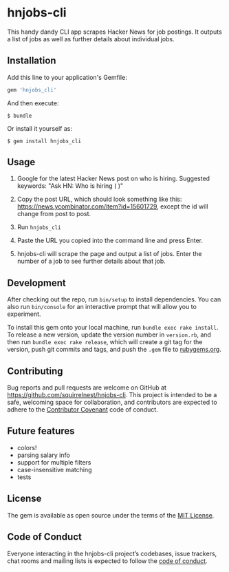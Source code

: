 # hnjobs-cli

This handy dandy CLI app scrapes Hacker News for job postings. It outputs a list of jobs as well as further details about individual jobs.

## Installation

Add this line to your application's Gemfile:

```ruby
gem 'hnjobs_cli'
```

And then execute:

    $ bundle

Or install it yourself as:

    $ gem install hnjobs_cli

## Usage

1) Google for the latest Hacker News post on who is hiring. Suggested keywords: "Ask HN: Who is hiring (<month> <year>)"

2) Copy the post URL, which should look something like this: https://news.ycombinator.com/item?id=15601729, except the id will change from post to post.

3) Run `hnjobs_cli`

4) Paste the URL you copied into the command line and press Enter.

5) hnjobs-cli will scrape the page and output a list of jobs. Enter the number of a job to see further details about that job.

## Development

After checking out the repo, run `bin/setup` to install dependencies. You can also run `bin/console` for an interactive prompt that will allow you to experiment.

To install this gem onto your local machine, run `bundle exec rake install`. To release a new version, update the version number in `version.rb`, and then run `bundle exec rake release`, which will create a git tag for the version, push git commits and tags, and push the `.gem` file to [rubygems.org](https://rubygems.org).

## Contributing

Bug reports and pull requests are welcome on GitHub at https://github.com/squirrelnest/hnjobs-cli. This project is intended to be a safe, welcoming space for collaboration, and contributors are expected to adhere to the [Contributor Covenant](http://contributor-covenant.org) code of conduct.

## Future features

- colors!
- parsing salary info
- support for multiple filters
- case-insensitive matching
- tests

## License

The gem is available as open source under the terms of the [MIT License](https://opensource.org/licenses/MIT).

## Code of Conduct

Everyone interacting in the hnjobs-cli project’s codebases, issue trackers, chat rooms and mailing lists is expected to follow the [code of conduct](https://github.com/squirrelnest/hnjobs-cli/blob/master/CODE_OF_CONDUCT.md).

